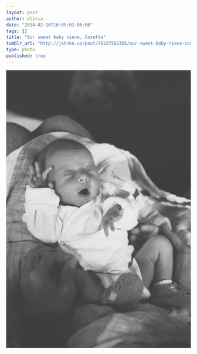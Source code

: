 ```yaml
---
layout: post
author: olivia
date: "2014-02-10T10:05:02-06:00"
tags: []
title: "Our sweet baby niece, Cosette"
tumblr_url: "http://jahnke.us/post/76227582365/our-sweet-baby-niece-cosette"
type: photo
published: true
---
```


![tumblr_n0sfcePvA51qga9s2o1_1280.jpg](/_media/tumblr_n0sfcePvA51qga9s2o1_1280.jpg)
